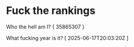 # Fuck the rankings

Who the hell am I?
{ 35865307 }

What fucking year is it?
[ 2025-06-17T20:03:20Z ]
